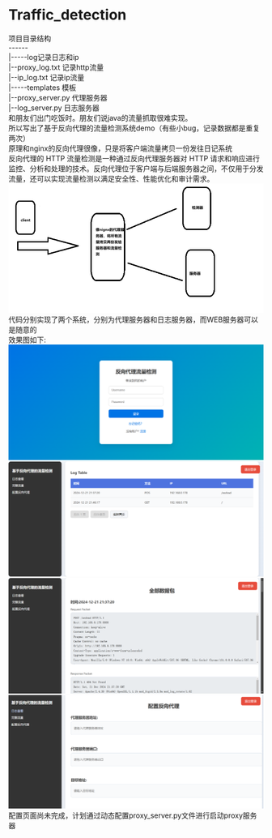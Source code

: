 # Traffic_detection
项目目录结构<br>
------<br>
|-----log记录日志和ip<br>
    |--proxy_log.txt   记录http流量<br>
    |--ip_log.txt      记录ip流量<br>
|-----templates   模板<br>
|--proxy_server.py    代理服务器<br>
|--log_server.py      日志服务器<br>
和朋友们出门吃饭时。朋友们说java的流量抓取很难实现。<br>
所以写出了基于反向代理的流量检测系统demo（有些小bug，记录数据都是重复两次）<br>
原理和nginx的反向代理很像，只是将客户端流量拷贝一份发往日记系统<br>
反向代理的 HTTP 流量检测是一种通过反向代理服务器对 HTTP 请求和响应进行监控、分析和处理的技术。反向代理位于客户端与后端服务器之间，不仅用于分发流量，还可以实现流量检测以满足安全性、性能优化和审计需求。<br>
![image](https://github.com/trymonoly/Traffic_detection/blob/master/images/1.png)
代码分别实现了两个系统，分别为代理服务器和日志服务器，而WEB服务器可以是随意的<br>
效果图如下:<br>
![image](https://github.com/trymonoly/Traffic_detection/blob/master/images/2.png)
![image](https://github.com/trymonoly/Traffic_detection/blob/master/images/3.png)
![image](https://github.com/trymonoly/Traffic_detection/blob/master/images/4.png)
![image](https://github.com/trymonoly/Traffic_detection/blob/master/images/5.png)
配置页面尚未完成，计划通过动态配置proxy_server.py文件进行启动proxy服务器<br>
